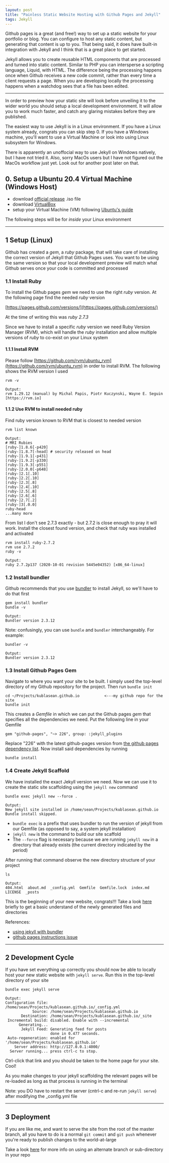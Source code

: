 ```yaml
---
layout: post
title: "Painless Static Website Hosting with Github Pages and Jekyll"
tags: Jekyll
---
```


Github pages is a great (and free!) way to set up a static website for your portfolio or blog. You can configure 
to host any static content, but generating that content is up to you. That being said, it does have built-in integration with Jekyll and I think that is a great place to get started.

Jekyll allows you to create reusable HTML components that are processed and turned into static content. Similar to PHP you can intersperse a scripting language, Liquid, with HTML. The difference being the processing happens once when Github receives a new code commit, rather than every time a client requests a page. When you are developing locally the processing happens when a watchdog sees that a file has been edited. 

---

In order to preview how your static site will look before unveiling it to the wider world you should setup a local development environment. 
It will allow you to work much faster, and catch any glaring mistakes before they are published. 

The easiest way to use Jekyll is in a Linux environment. If you have a Linux system already, congrats you can skip step 0. If you have a Windows machine, you'll want to use a Virtual Machine or look into using Linux subsystem for Windows. 

There is apparently an unoffocial way to use Jekyll on Windows natively, but I have not tried it. Also, sorry MacOs users but I have not figured out the MacOs workflow just yet. Look out for another post later on that. 

## 0. Setup a Ubuntu 20.4 Virtual Machine (Windows Host) 
* download [official release](https://releases.ubuntu.com/20.04/) .iso file
* download [VirtualBox](https://www.virtualbox.org/wiki/Downloads)
* setup your Virtual Machine (VM) following [Ubuntu's guide](https://ubuntu.com/tutorials/how-to-run-ubuntu-desktop-on-a-virtual-machine-using-virtualbox#1-overview)

The following steps will be for *inside* your Linux environment

---

## 1 Setup (Linux)

Github has created a *gem*, a *ruby* package, that will take care of installing the correct version of Jekyll that Github Pages uses. You want to be using the 
same version so that your local development preview will match what Github serves once your code is committed and processed

### 1.1 Install Ruby

To install the Github pages *gem* we need to use the right *ruby* version. At the following page find the needed *ruby* version

[https://pages.github.com/versions/](https://pages.github.com/versions/)

At the time of writing this was *ruby 2.7.3*

Since we have to install a specific *ruby* version we need Ruby Version Manager (RVM), which will handle the *ruby* installation and allow multiple versions of *ruby* to co-exist on your Linux system

#### 1.1.1 Install RVM
Please follow [https://github.com/rvm/ubuntu_rvm](https://github.com/rvm/ubuntu_rvm) in order to install RVM. The following shows the RVM version I used
```
rvm -v

Output:
rvm 1.29.12 (manual) by Michal Papis, Piotr Kuczynski, Wayne E. Seguin [https://rvm.io]
```

#### 1.1.2 Use RVM to install needed ruby
Find ruby version known to RVM that is closest to needed version
```
rvm list known

Output:
# MRI Rubies
[ruby-]1.8.6[-p420]
[ruby-]1.8.7[-head] # security released on head
[ruby-]1.9.1[-p431]
[ruby-]1.9.2[-p330]
[ruby-]1.9.3[-p551]
[ruby-]2.0.0[-p648]
[ruby-]2.1[.10]
[ruby-]2.2[.10]
[ruby-]2.3[.8]
[ruby-]2.4[.10]
[ruby-]2.5[.8]
[ruby-]2.6[.6]
[ruby-]2.7[.2]
[ruby-]3[.0.0]
ruby-head
...many more
```
From list I don't see 2.7.3 exactly - but 2.7.2 is close enough to pray it will work. Install the closest found version, and check that ruby was installed and activated
```
rvm install ruby-2.7.2
rvm use 2.7.2
ruby -v

Output:
ruby 2.7.2p137 (2020-10-01 revision 5445e04352) [x86_64-linux]
```

### 1.2 Install bundler 
Github recommends that you use [bundler](https://bundler.io/) to install Jekyll, so we'll have to do that first
```
gem install bundler
bundle -v

Output:
Bundler version 2.3.12
```
Note: confusingly, you can use `bundle` and `bundler` interchangeably. For example:
```
bundler -v

Output:
Bundler version 2.3.12
```
### 1.3 Install Github Pages Gem
Navigate to where you want your site to be built. I simply used the top-level directory of my Github repository for the project. Then run `bundle init`
```
cd ~/Projects/kublasean.github.io           <---my github repo for the site
bundle init
```
This creates a *Gemfile* in which we can put the Github pages *gem* that specifies all the dependencies we need. Put the following line in your Gemfile
```
gem "github-pages", "~> 226", group: :jekyll_plugins
```
Replace "226" with the latest github-pages version from [the github pages dependency list](https://pages.github.com/versions/). Now install said dependencies by running
```
bundle install 
```

### 1.4 Create Jekyll Scaffold
We have installed the exact Jekyll version we need. Now we can use it to create the static site scaffolding using the `jekyll new` command 
```
bundle exec jekyll new --force .

Output: 
New jekyll site installed in /home/sean/Projects/kublasean.github.io
Bundle install skipped. 
```

* `bundle exec` is a prefix that uses bundler to run the version of jekyll from our Gemfile (as opposed to say, a system jekyll installation)
* `jekyll new` is the command to build our site scaffold
* The `--force` flag is necessary because we are running `jekyll new` in a directory that already exists (the current directory indicated by the period)

After running that command observe the new directory structure of your project
```
ls

Output: 
404.html  about.md  _config.yml  Gemfile  Gemfile.lock  index.md  LICENSE  _posts
```
This is the beginning of your new website, congrats!!! Take a look [here](https://jekyllrb.com/docs/structure/) briefly to get a basic understand of the newly generated files and directories

References:
* [using jekyll with bundler](https://jekyllrb.com/tutorials/using-jekyll-with-bundler/)
* [github pages instructions issue](https://github.com/github/docs/issues/2177#issuecomment-755256507)

---

## 2 Development Cycle
If you have set everything up correctly you should now be able to locally host your new static website with `jekyll serve`. Run this in the top-level directory of your site
```
bundle exec jekyll serve

Output: 
Configuration file: /home/sean/Projects/kublasean.github.io/_config.yml
            Source: /home/sean/Projects/kublasean.github.io
       Destination: /home/sean/Projects/kublasean.github.io/_site
 Incremental build: disabled. Enable with --incremental
      Generating... 
       Jekyll Feed: Generating feed for posts
                    done in 0.477 seconds.
 Auto-regeneration: enabled for '/home/sean/Projects/kublasean.github.io'
    Server address: http://127.0.0.1:4000/
  Server running... press ctrl-c to stop.
```
Ctrl-click that link and you should be taken to the home page for your site. Cool!

As you make changes to your jekyll scaffolding the relevant pages will be re-loaded as long as that process is running in the terminal

Note: you DO have to restart the server (cntrl-c and re-run `jekyll serve`) after modifying the _config.yml file

---

## 3 Deployment
If you are like me, and want to serve the site from the root of the master branch, all you have to do is a normal `git commit` and `git push` whenever you're ready to publish changes to the world-at-large

Take a look [here](https://docs.github.com/en/pages/getting-started-with-github-pages/configuring-a-publishing-source-for-your-github-pages-site) for more info on using an alternate branch or sub-directory in your repo